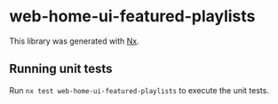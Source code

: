 # web-home-ui-featured-playlists

This library was generated with [Nx](https://nx.dev).

## Running unit tests

Run `nx test web-home-ui-featured-playlists` to execute the unit tests.
